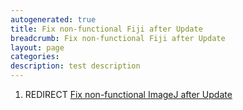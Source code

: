 ```yaml
---
autogenerated: true
title: Fix non-functional Fiji after Update
breadcrumb: Fix non-functional Fiji after Update
layout: page
categories: 
description: test description
---
```


1.  REDIRECT [Fix non-functional ImageJ after Update](Fix_non-functional_ImageJ_after_Update)
